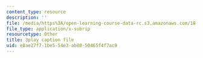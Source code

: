 ```yaml
---
content_type: resource
description: ''
file: /media/https%3A/open-learning-course-data-rc.s3.amazonaws.com/18-06sc-linear-algebra-fall-2011/e8ae27f71be554e3ab8050465f4f7ac9_2uDvRUowBzg.vtt
file_type: application/x-subrip
resourcetype: Other
title: 3play caption file
uid: e8ae27f7-1be5-54e3-ab80-50465f4f7ac9
---
```

